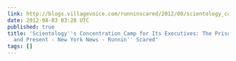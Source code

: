 ```yaml
---
link: http://blogs.villagevoice.com/runninscared/2012/08/scientology_concentration_camp_the_hole.php
date: 2012-08-03 03:28 UTC
published: true
title: 'Scientology''s Concentration Camp for Its Executives: The Prisoners, Past
  and Present - New York News - Runnin'' Scared'
tags: []
---
```



